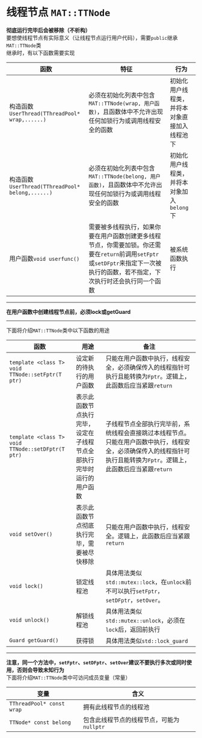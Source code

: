# 线程节点 `MAT::TTNode`  
**彻底运行完毕后会被移除（不析构）**  
要想使线程节点有实际意义（让线程节点运行用户代码），需要`public`继承`MAT::TTNode`类  
继承时，有以下函数需要实现  

| 函数 | 特征 | 行为  
|---|---|---
| 构造函数`UserThread(TThreadPool* wrap,......)` | 必须在初始化列表中包含`MAT::TTNode(wrap, 用户函数)`，且函数体中不允许出现任何加锁行为或调用线程安全的函数 | 初始化用户线程类，并将本对象直接加入线程池下
| 构造函数`UserThread(TThreadPool* belong,......)` | 必须在初始化列表中包含`MAT::TTNode(belong, 用户函数)`，且函数体中不允许出现任何加锁行为或调用线程安全的函数 | 初始化用户线程类，并将本对象加入`belong`下
| 用户函数`void userfunc()` | 需要被多线程执行，如果你要在用户函数创建更多线程节点，你需要加锁。你还需要在`return`前调用`setFptr`或`setDFptr`来指定下一次被执行的函数，若不指定，下次执行时还会执行同一个函数 | 被系统函数执行 
----- 
**在用户函数中创建线程节点前，必须lock或getGuard**  
  
  
-----
下面将介绍`MAT::TTNode`类中以下函数的用途  
  
|函数 | 用途 | 备注  
|---|---|---
|`template <class T> void TTNode::setFptr(T ptr)`| 设定新的待执行的用户函数 | 只能在用户函数中执行，线程安全，必须确保传入的线程指针可执行且能转换为`Fptr`。逻辑上，此函数后应当紧跟`return`
|`template <class T> void TTNode::setDFptr(T ptr)`|表示此函数节点执行完毕，设定在子线程节点全部执行完毕时运行的用户函数 | 子线程节点全部执行完毕前，系统线程会直接跳过本线程节点。只能在用户函数中执行，线程安全，必须确保传入的线程指针可执行且能转换为`Fptr`。逻辑上，此函数后应当紧跟`return`
|`void setOver()` | 表示此函数节点彻底执行完毕，需要被尽快移除 | 只能在用户函数中执行，线程安全。逻辑上，此函数后应当紧跟`return`
|`void lock()` | 锁定线程池 | 具体用法类似`std::mutex::lock`，在`unlock`前不可以执行`setFptr`，`setDFptr`，`setOver`。
|`void unlock()`| 解锁线程池 | 具体用法类似`std::mutex::unlock`，必须在`lock`后，返回前执行
|`Guard getGuard()`|获得锁 | 具体用法类似`std::lock_guard`
-----
**注意，同一个方法中，`setFptr`、`setDFptr`、`setOver`建议不要执行多次或同时使用，否则会导致未知行为**  
下面将介绍`MAT::TTNode`类中可访问成员变量（常量）  

|变量 | 含义
|---|---
|`TThreadPool* const wrap`|拥有此线程节点的线程池
|`TTNode* const belong`|包含此线程节点的线程节点，可能为`nullptr`